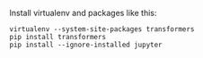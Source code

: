 Install virtualenv and packages like this:

    virtualenv --system-site-packages transformers
    pip install transformers
    pip install --ignore-installed jupyter